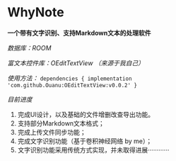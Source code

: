 # WhyNote
**一个带有文字识别、支持Markdown文本的处理软件**

*数据库：ROOM*

*富文本控件库：OEditTextView （来源于我自己）*

*使用方法：*
  `dependencies {
            implementation 'com.github.Ouanu:OEditTextView:v0.0.2'
    }  `

*目前进度*
1. 完成UI设计，以及基础的文件增删改查导出功能。
2. 支持部分Markdown文本格式；
3. 完成上传文件同步功能；
4. 完成文字识别功能（基于卷积神经网络 by me）；
5. 文字识别功能采用传统方式实现，并未取得进展············
